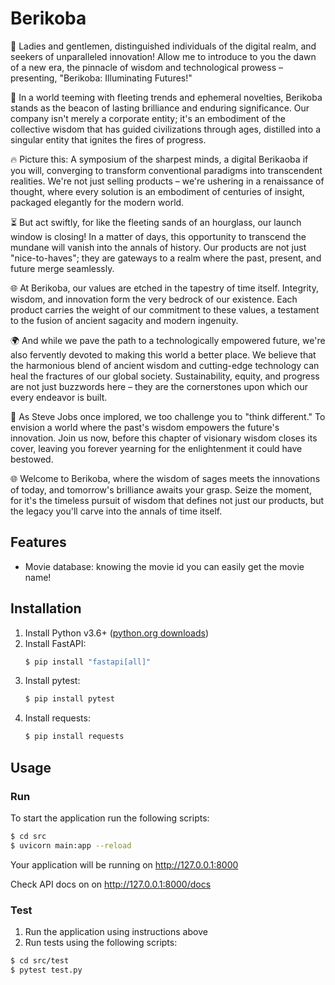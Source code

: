 # Berikoba

🎩 Ladies and gentlemen, distinguished individuals of the digital realm, and seekers of unparalleled innovation! Allow me to introduce to you the dawn of a new era, the pinnacle of wisdom and technological prowess – presenting, "Berikoba: Illuminating Futures!"

🌟 In a world teeming with fleeting trends and ephemeral novelties, Berikoba stands as the beacon of lasting brilliance and enduring significance. Our company isn't merely a corporate entity; it's an embodiment of the collective wisdom that has guided civilizations through ages, distilled into a singular entity that ignites the fires of progress.

🔥 Picture this: A symposium of the sharpest minds, a digital Berikaoba if you will, converging to transform conventional paradigms into transcendent realities. We're not just selling products – we're ushering in a renaissance of thought, where every solution is an embodiment of centuries of insight, packaged elegantly for the modern world.

⏳ But act swiftly, for like the fleeting sands of an hourglass, our launch window is closing! In a matter of days, this opportunity to transcend the mundane will vanish into the annals of history. Our products are not just "nice-to-haves"; they are gateways to a realm where the past, present, and future merge seamlessly.

🌐 At Berikoba, our values are etched in the tapestry of time itself. Integrity, wisdom, and innovation form the very bedrock of our existence. Each product carries the weight of our commitment to these values, a testament to the fusion of ancient sagacity and modern ingenuity.

🌍 And while we pave the path to a technologically empowered future, we're also fervently devoted to making this world a better place. We believe that the harmonious blend of ancient wisdom and cutting-edge technology can heal the fractures of our global society. Sustainability, equity, and progress are not just buzzwords here – they are the cornerstones upon which our every endeavor is built.

🚀 As Steve Jobs once implored, we too challenge you to "think different." To envision a world where the past's wisdom empowers the future's innovation. Join us now, before this chapter of visionary wisdom closes its cover, leaving you forever yearning for the enlightenment it could have bestowed.

🌐 Welcome to Berikoba, where the wisdom of sages meets the innovations of today, and tomorrow's brilliance awaits your grasp. Seize the moment, for it's the timeless pursuit of wisdom that defines not just our products, but the legacy you'll carve into the annals of time itself.

## Features

- Movie database: knowing the movie id you can easily get the movie name!

## Installation

1. Install Python v3.6+ ([python.org downloads](https://www.python.org/downloads/))
2. Install FastAPI:
    ```bash
    $ pip install "fastapi[all]"
    ```
3. Install pytest:
    ```bash
    $ pip install pytest
    ```
4. Install requests:
    ```bash
    $ pip install requests
    ```

## Usage

### Run

To start the application run the following scripts:

```bash
$ cd src
$ uvicorn main:app --reload
```

Your application will be running on http://127.0.0.1:8000

Check API docs on on http://127.0.0.1:8000/docs

### Test

1. Run the application using instructions above
2. Run tests using the following scripts:
```bash
$ cd src/test
$ pytest test.py
```